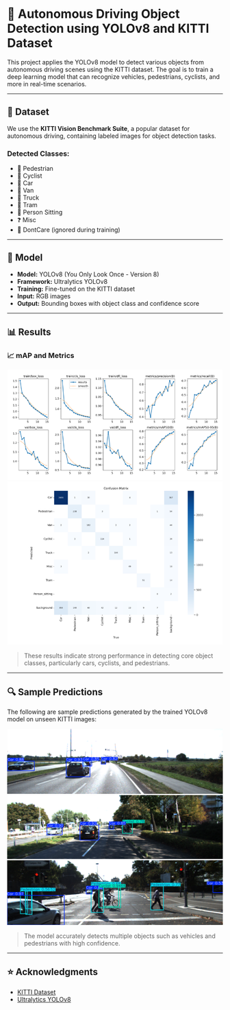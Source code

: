 # 🚗 Autonomous Driving Object Detection using YOLOv8 and KITTI Dataset

This project applies the YOLOv8 model to detect various objects from autonomous driving scenes using the KITTI dataset. The goal is to train a deep learning model that can recognize vehicles, pedestrians, cyclists, and more in real-time scenarios.

---

## 📁 Dataset

We use the **KITTI Vision Benchmark Suite**, a popular dataset for autonomous driving, containing labeled images for object detection tasks.

### Detected Classes:
- 🚶 Pedestrian
- 🚴 Cyclist
- 🚗 Car
- 🚐 Van
- 🚛 Truck
- 🚋 Tram
- 👤 Person Sitting
- ❓ Misc
- 🚫 DontCare (ignored during training)

---

## 🧠 Model

- **Model:** YOLOv8 (You Only Look Once - Version 8)
- **Framework:** Ultralytics YOLOv8
- **Training:** Fine-tuned on the KITTI dataset
- **Input:** RGB images
- **Output:** Bounding boxes with object class and confidence score

---

## 📊 Results

### 📈 mAP and Metrics

![Metrics](media/trining-metrics.png)
![Confusion Matrix](media/confusion_matrix.png)

> These results indicate strong performance in detecting core object classes, particularly cars, cyclists, and pedestrians.

---

## 🔍 Sample Predictions

The following are sample predictions generated by the trained YOLOv8 model on unseen KITTI images:

![Output](media/prediction1.png) 
![Output](media/prediction2.png) 
![Output](media/prediction3.png) 


> The model accurately detects multiple objects such as vehicles and pedestrians with high confidence.

---


## ⭐️ Acknowledgments

- [KITTI Dataset](http://www.cvlibs.net/datasets/kitti/)
- [Ultralytics YOLOv8](https://github.com/ultralytics/ultralytics)
